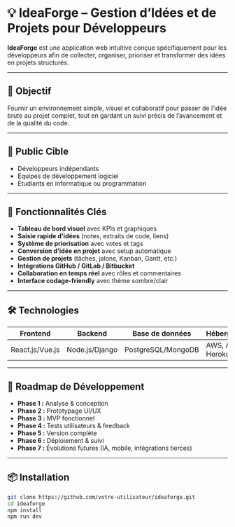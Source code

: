 # 💡 IdeaForge – Gestion d’Idées et de Projets pour Développeurs

**IdeaForge** est une application web intuitive conçue spécifiquement pour les développeurs afin de collecter, organiser, prioriser et transformer des idées en projets structurés.

---

## 🎯 Objectif

Fournir un environnement simple, visuel et collaboratif pour passer de l’idée brute au projet complet, tout en gardant un suivi précis de l’avancement et de la qualité du code.

---

## 👥 Public Cible

- Développeurs indépendants
- Équipes de développement logiciel
- Étudiants en informatique ou programmation

---

## 🔧 Fonctionnalités Clés

- **Tableau de bord visuel** avec KPIs et graphiques
- **Saisie rapide d’idées** (notes, extraits de code, liens)
- **Système de priorisation** avec votes et tags
- **Conversion d’idée en projet** avec setup automatique
- **Gestion de projets** (tâches, jalons, Kanban, Gantt, etc.)
- **Intégrations GitHub / GitLab / Bitbucket**
- **Collaboration en temps réel** avec rôles et commentaires
- **Interface codage-friendly** avec thème sombre/clair

---

## 🛠️ Technologies

| Frontend        | Backend       | Base de données | Hébergement      |
|----------------|---------------|-----------------|------------------|
| React.js/Vue.js| Node.js/Django| PostgreSQL/MongoDB | AWS, Azure, Heroku |

---

## 🚀 Roadmap de Développement

- **Phase 1 :** Analyse & conception
- **Phase 2 :** Prototypage UI/UX
- **Phase 3 :** MVP fonctionnel
- **Phase 4 :** Tests utilisateurs & feedback
- **Phase 5 :** Version complète
- **Phase 6 :** Déploiement & suivi
- **Phase 7 :** Évolutions futures (IA, mobile, intégrations tierces)

---

## 📦 Installation

```bash
git clone https://github.com/votre-utilisateur/ideaforge.git
cd ideaforge
npm install
npm run dev
